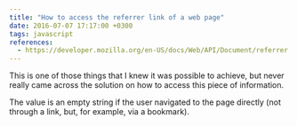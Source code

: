 ```yaml
---
title: "How to access the referrer link of a web page"
date: 2016-07-07 17:17:00 +0300
tags: javascript
references:
  - https://developer.mozilla.org/en-US/docs/Web/API/Document/referrer
---
```


This is one of those things that I knew it was possible to achieve, but never really came across the solution on how to
access this piece of information.

<script src="https://gist.github.com/vitorfs/adea0b4aca11a9f56350ccd6c83ab4c5.js"></script>

The value is an empty string if the user navigated to the page directly (not through a link, but, for example, via a
bookmark).
